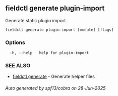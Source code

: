 ## fieldctl generate plugin-import

Generate static plugin import

```
fieldctl generate plugin-import [module] [flags]
```

### Options

```
  -h, --help   help for plugin-import
```

### SEE ALSO

* [fieldctl generate](fieldctl_generate.md)	 - Generate helper files

###### Auto generated by spf13/cobra on 28-Jun-2025
